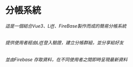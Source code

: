 # 分帳系統
###### 這是一個結合Vue3、Liff、FireBase製作而成的簡易分帳系統
###### 提供使用者經由Liff登入驗證，建立分帳群組，並分享給好友
###### 並由Firebase 存取資料，在不同使用者之間即時呈現最新資料
